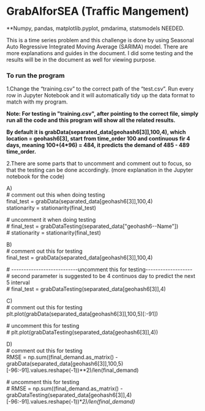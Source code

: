 # GrabAIforSEA (Traffic Mangement)

**Numpy, pandas, matplotlib.pyplot, pmdarima, statsmodels NEEDED.

This is a time series problem and this challenge is done by using Seasonal Auto Regressive Integrated Moving Average (SARIMA) model.
There are more explanations and guides in the document.  I did some testing and the results will be in the document as well for viewing purpose.

### To run the program 

1.Change the “training.csv” to the correct path of the “test.csv”. Run every row in Jupyter Notebook and it will automatically tidy up the data format to match with my program.

**Note: For testing in "training.csv", after pointing to the correct file, simply run all the code and this program will show all the related results.**

**By default it is grabData(separated_data[geohash6[3]],100,4), which location = geohash6[3], start from time_order 100 and continuous fir 4 days, meaning 100+(4*96) = 484, it predicts the demand of 485 - 489 time_order.**


2.There are some parts that to uncomment and comment out to focus, so that the testing can be done accordingly. (more explanation in the Jupyter notebook for the code)

A)<br />
\# comment out this when doing testing<br />
final_test = grabData(separated_data[geohash6[3]],100,4)<br />
stationarity = stationarity(final_test)<br />

\# uncomment it when doing testing<br />
\# final_test = grabDataTesting(separated_data["geohash6--Name"])<br />
\# stationarity = stationarity(final_test)<br />

B)<br />
\# comment out this for testing<br />
final_test = grabData(separated_data[geohash6[3]],100,4)

\# ---------------------------uncomment this for testing-------------------<br />
\# second parameter is suggested to be 4 continuos day to predict the next 5 interval<br />
\# final_test = grabDataTesting(separated_data[geohash6[3]],4)<br />

C)<br />
\# comment out this for testing<br />
plt.plot(grabData(separated_data[geohash6[3]],100,5)[:-91])<br />

\# uncomment this for testing<br />
\# plt.plot(grabDataTesting(separated_data[geohash6[3]],4))

D)<br />
\# comment out this for testing<br />
RMSE = np.sum((final_demand.as_matrix() - grabData(separated_data[geohash6[3]],100,5)[-96:-91].values.reshape(-1))**2)/len(final_demand)

\# uncomment this for testing<br />
\# RMSE = np.sum((final_demand.as_matrix() - grabDataTesting(separated_data[geohash6[3]],4)[-96:-91].values.reshape(-1))**2)/len(final_demand)*
